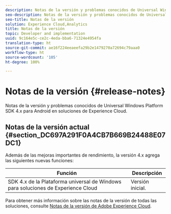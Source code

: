 ```yaml
---
description: Notas de la versión y problemas conocidos de Universal Windows Platform SDK 4.x para Android en soluciones de Experience Cloud.
seo-description: Notas de la versión y problemas conocidos de Universal Windows Platform SDK 4.x para Android en soluciones de Experience Cloud.
seo-title: Notas de la versión
solution: Experience Cloud,Analytics
title: Notas de la versión
topic: Developer and implementation
uuid: 9c164e5c-ce2c-4eda-bba6-71324e4954fa
translation-type: ht
source-git-commit: ae16f224eeaeefa29b2e1479270a72694c79aaa0
workflow-type: ht
source-wordcount: '105'
ht-degree: 100%

---
```



# Notas de la versión {#release-notes}

Notas de la versión y problemas conocidos de Universal Windows Platform SDK 4.x para Android en soluciones de Experience Cloud.

## Notas de la versión actual {#section_DC697A291F0A4CB7B669B24488E07DC1}

Además de las mejoras importantes de rendimiento, la versión 4.x agrega las siguientes nuevas funciones:

| Función | Descripción |
|--- |--- |
| SDK 4.x de la Plataforma universal de Windows para soluciones de Experience Cloud | Versión inicial. |


Para obtener más información sobre las notas de la versión de todas las soluciones, consulte [Notas de la versión de Adobe Experience Cloud](https://docs.adobe.com/content/help/es-ES/release-notes/experience-cloud/current.html).
